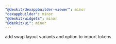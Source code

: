 ```yaml
---
"@dexkit/dexappbuilder-viewer": minor
"dexappbuilder": minor
"@dexkit/widgets": minor
"@dexkit/ui": minor
---
```


add swap layout variants and option to import tokens
